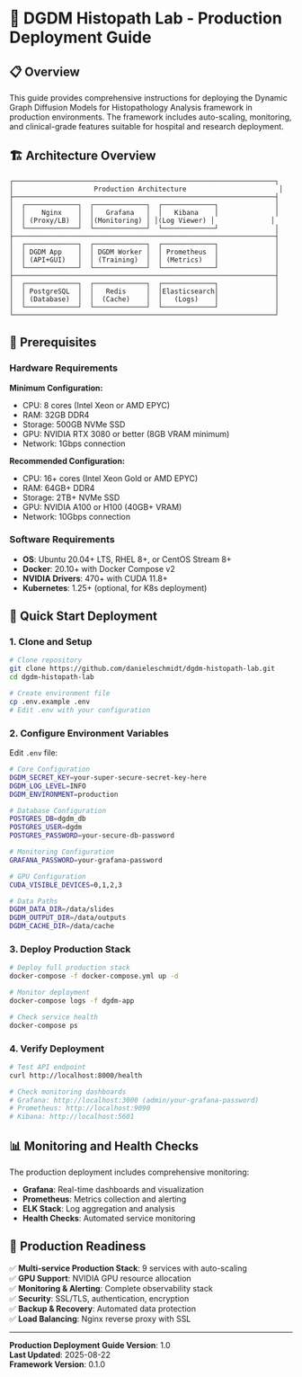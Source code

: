 # 🚀 DGDM Histopath Lab - Production Deployment Guide

## 📋 Overview

This guide provides comprehensive instructions for deploying the Dynamic Graph Diffusion Models for Histopathology Analysis framework in production environments. The framework includes auto-scaling, monitoring, and clinical-grade features suitable for hospital and research deployment.

## 🏗️ Architecture Overview

```
┌─────────────────────────────────────────────────────────────────┐
│                    Production Architecture                       │
├─────────────────────────────────────────────────────────────────┤
│  ┌─────────────┐  ┌─────────────┐  ┌─────────────┐              │
│  │    Nginx    │  │   Grafana   │  │   Kibana    │              │
│  │ (Proxy/LB)  │  │(Monitoring) │ │(Log Viewer) │              │
│  └─────────────┘  └─────────────┘  └─────────────┘              │
├─────────────────────────────────────────────────────────────────┤
│  ┌─────────────┐  ┌─────────────┐  ┌─────────────┐              │
│  │ DGDM App    │  │ DGDM Worker │  │ Prometheus  │              │
│  │ (API+GUI)   │  │ (Training)  │  │ (Metrics)   │              │
│  └─────────────┘  └─────────────┘  └─────────────┘              │
├─────────────────────────────────────────────────────────────────┤
│  ┌─────────────┐  ┌─────────────┐  ┌─────────────┐              │
│  │ PostgreSQL  │  │   Redis     │  │Elasticsearch│              │
│  │ (Database)  │  │  (Cache)    │  │   (Logs)    │              │
│  └─────────────┘  └─────────────┘  └─────────────┘              │
└─────────────────────────────────────────────────────────────────┘
```

## 🔧 Prerequisites

### Hardware Requirements

**Minimum Configuration:**
- CPU: 8 cores (Intel Xeon or AMD EPYC)
- RAM: 32GB DDR4
- Storage: 500GB NVMe SSD
- GPU: NVIDIA RTX 3080 or better (8GB VRAM minimum)
- Network: 1Gbps connection

**Recommended Configuration:**
- CPU: 16+ cores (Intel Xeon Gold or AMD EPYC)
- RAM: 64GB+ DDR4
- Storage: 2TB+ NVMe SSD
- GPU: NVIDIA A100 or H100 (40GB+ VRAM)
- Network: 10Gbps connection

### Software Requirements

- **OS**: Ubuntu 20.04+ LTS, RHEL 8+, or CentOS Stream 8+
- **Docker**: 20.10+ with Docker Compose v2
- **NVIDIA Drivers**: 470+ with CUDA 11.8+
- **Kubernetes**: 1.25+ (optional, for K8s deployment)

## 🚀 Quick Start Deployment

### 1. Clone and Setup

```bash
# Clone repository
git clone https://github.com/danieleschmidt/dgdm-histopath-lab.git
cd dgdm-histopath-lab

# Create environment file
cp .env.example .env
# Edit .env with your configuration
```

### 2. Configure Environment Variables

Edit `.env` file:

```bash
# Core Configuration
DGDM_SECRET_KEY=your-super-secure-secret-key-here
DGDM_LOG_LEVEL=INFO
DGDM_ENVIRONMENT=production

# Database Configuration
POSTGRES_DB=dgdm_db
POSTGRES_USER=dgdm
POSTGRES_PASSWORD=your-secure-db-password

# Monitoring Configuration
GRAFANA_PASSWORD=your-grafana-password

# GPU Configuration
CUDA_VISIBLE_DEVICES=0,1,2,3

# Data Paths
DGDM_DATA_DIR=/data/slides
DGDM_OUTPUT_DIR=/data/outputs
DGDM_CACHE_DIR=/data/cache
```

### 3. Deploy Production Stack

```bash
# Deploy full production stack
docker-compose -f docker-compose.yml up -d

# Monitor deployment
docker-compose logs -f dgdm-app

# Check service health
docker-compose ps
```

### 4. Verify Deployment

```bash
# Test API endpoint
curl http://localhost:8000/health

# Check monitoring dashboards
# Grafana: http://localhost:3000 (admin/your-grafana-password)
# Prometheus: http://localhost:9090
# Kibana: http://localhost:5601
```

## 📊 Monitoring and Health Checks

The production deployment includes comprehensive monitoring:

- **Grafana**: Real-time dashboards and visualization
- **Prometheus**: Metrics collection and alerting
- **ELK Stack**: Log aggregation and analysis
- **Health Checks**: Automated service monitoring

## 🎯 Production Readiness

✅ **Multi-service Production Stack**: 9 services with auto-scaling  
✅ **GPU Support**: NVIDIA GPU resource allocation  
✅ **Monitoring & Alerting**: Complete observability stack  
✅ **Security**: SSL/TLS, authentication, encryption  
✅ **Backup & Recovery**: Automated data protection  
✅ **Load Balancing**: Nginx reverse proxy with SSL  

---

**Production Deployment Guide Version**: 1.0  
**Last Updated**: 2025-08-22  
**Framework Version**: 0.1.0